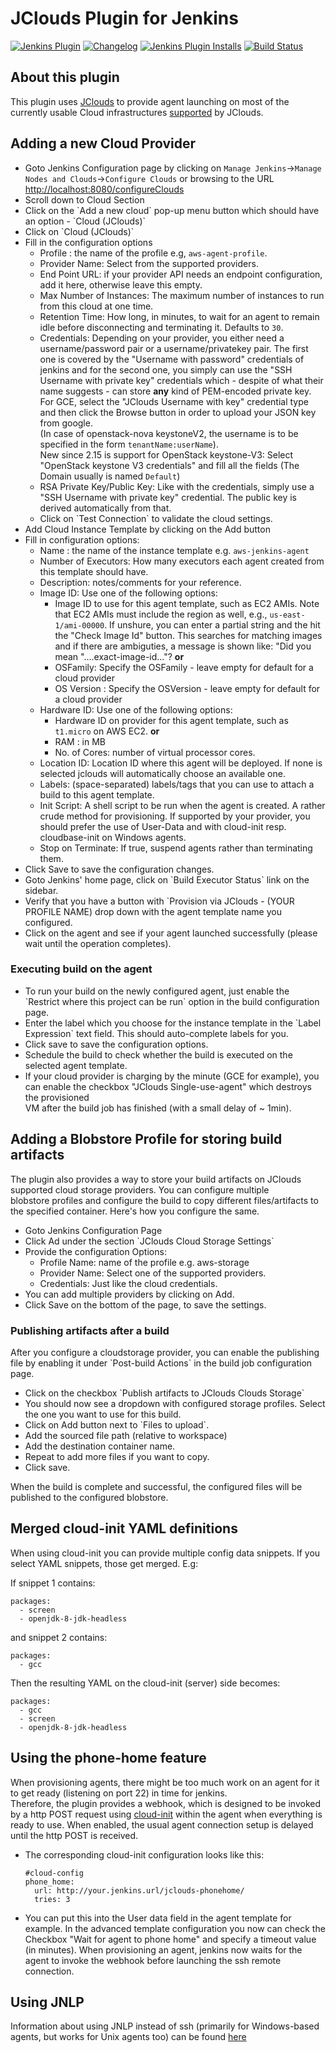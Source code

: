 JClouds Plugin for Jenkins
==========================

[![Jenkins Plugin](https://img.shields.io/jenkins/plugin/v/jclouds-jenkins.svg)](https://plugins.jenkins.io/jclouds-jenkins)
[![Changelog](https://img.shields.io/jenkins/plugin/v/jclouds-jenkins.svg?label=changelog)](https://github.com/jenkinsci/jclouds-plugin/blob/master/CHANGELOG.md#changelog)
[![Jenkins Plugin Installs](https://img.shields.io/jenkins/plugin/i/jclouds-jenkins.svg?color=blue)](https://plugins.jenkins.io/jclouds-jenkins)
[![Build Status](https://ci.jenkins.io/buildStatus/icon?job=Plugins/jclouds-plugin/master)](https://ci.jenkins.io/job/Plugins/job/jclouds-plugin/job/master/)

## About this plugin

This plugin uses [JClouds](http://jclouds.org/) to
provide agent launching on most of the currently usable Cloud
infrastructures [supported](http://jclouds.apache.org/reference/providers/#compute-providers) by JClouds.

## Adding a new Cloud Provider

-   Goto Jenkins Configuration page by clicking on `Manage Jenkins`→`Manage Nodes and Clouds`→`Configure Clouds` or
    browsing to the URL <http://localhost:8080/configureClouds>
-   Scroll down to Cloud Section
-   Click on the \`Add a new cloud\` pop-up menu button which should
    have an option - \`Cloud (JClouds)\`
-   Click on \`Cloud (JClouds)\`
-   Fill in the configuration options
    -   Profile : the name of the profile e.g, `aws-agent-profile`.
    -   Provider Name: Select from the supported providers.
    -   End Point URL: if your provider API needs an endpoint configuration, add it here, otherwise leave this empty.
    -   Max Number of Instances: The maximum number of instances to run from this cloud at one time.
    -   Retention Time: How long, in minutes, to wait for an agent to
remain idle before disconnecting and terminating it. Defaults to `30`.
    -   Credentials: Depending on your provider, you either need a
username/password pair or a username/privatekey pair. The first
one is covered by the "Username with password" credentials of
jenkins and for the second one, you simply can use the
"SSH Username with private key" credentials which - despite of
what their name suggests - can store **any** kind of PEM-encoded
private key. For  GCE, select the "JClouds Username with key" credential type and
then click the Browse button in order to upload your JSON key from google.  
(In case of openstack-nova keystoneV2, the username is to be specified in the form `tenantName:userName`).  
New since 2.15 is support for OpenStack keystone-V3: Select "OpenStack keystone V3 credentials" and fill
all the fields (The Domain usually is named `Default`)
    -   RSA Private Key/Public Key: Like with the credentials, simply
use a "SSH Username with private key" credential. The public key
is derived automatically from that.
    -   Click on \`Test Connection\` to validate the cloud settings.
-   Add Cloud Instance Template by clicking on the Add button
-   Fill in configuration options:
    -   Name : the name of the instance template e.g.
        `aws-jenkins-agent`
    -   Number of Executors: How many executors each agent created from
        this template should have.
    -   Description: notes/comments for your reference.
    -   Image ID: Use one of the following options:
        -   Image ID to use for this agent template, such as EC2 AMIs.
Note that EC2 AMIs must include the region as well, e.g., `us-east-1/ami-00000`.
If unshure, you can enter a partial string and the hit the "Check Image Id" button. This
searches for matching images and if there are ambiguties, a  message is shown like: "Did you mean
            "....exact-image-id..."?  **or**
        -   OSFamily: Specify the OSFamily - leave empty for default for a cloud provider
        -   OS Version : Specify the OSVersion - leave empty for default for a cloud provider
    -   Hardware ID: Use one of the following options:
        -   Hardware ID on provider for this agent template, such as `t1.micro` on AWS EC2.
            **or**
        -   RAM : in MB
        -   No. of Cores: number of virtual processor cores.
    -   Location ID: Location ID where this agent will be deployed. If none is selected jclouds will automatically choose an available one.
    -   Labels: (space-separated) labels/tags that you can use to attach a build to this agent template.
    -   Init Script: A shell script to be run when the agent is created.
        A rather crude method for provisioning. If supported by your
        provider, you should prefer the use of User-Data and with cloud-init resp. cloudbase-init on Windows agents.
    -   Stop on Terminate: If true, suspend agents rather than terminating them.
-   Click Save to save the configuration changes.
-   Goto Jenkins' home page, click on \`Build Executor Status\` link on
    the sidebar.
-   Verify that you have a button with \`Provision via JClouds - (YOUR
    PROFILE NAME) drop down with the agent template name you configured.
-   Click on the agent and see if your agent launched successfully
    (please wait until the operation completes).

### Executing build on the agent

-   To run your build on the newly configured agent, just
    enable the \`Restrict where this project can be run\` option in the
    build configuration page.
-   Enter the label which you choose for the instance template in the
    \`Label Expression\` text field. This should auto-complete labels
    for you.
-   Click save to save the configuration options.
-   Schedule the build to check whether the build is executed on the
    selected agent template.
-   If your cloud provider is charging by the minute (GCE for example),
    you can enable the checkbox "JClouds Single-use-agent" which
    destroys the provisioned  
    VM after the build job has finished (with a small delay of \~ 1min).

## Adding a Blobstore Profile for storing build artifacts

The plugin also provides a way to store your build artifacts on JClouds
supported cloud storage providers. You can configure multiple  
blobstore profiles and configure the build to copy different
files/artifacts to the specified container. Here's how you configure the
same.

-   Goto Jenkins Configuration Page
-   Click Ad under the section \`JClouds Cloud Storage Settings\`
-   Provide the configuration Options:
    -   Profile Name: name of the profile e.g. aws-storage
    -   Provider Name: Select one of the supported providers.
    -   Credentials: Just like the cloud credentials.
-   You can add multiple providers by clicking on Add.
-   Click Save on the bottom of the page, to save the settings.

### Publishing artifacts after a build

After you configure a cloudstorage provider, you can enable the
publishing file by enabling it under \`Post-build Actions\` in the build
job configuration page.

-   Click on the checkbox \`Publish artifacts to JClouds Clouds
    Storage\`
-   You should now see a dropdown with configured storage profiles.
    Select the one you want to use for this build.
-   Click on Add button next to \`Files to upload\`.
-   Add the sourced file path (relative to workspace)
-   Add the destination container name.
-   Repeat to add more files if you want to copy.
-   Click save.

When the build is complete and successful, the configured files will be
published to the configured blobstore.

## Merged cloud-init YAML definitions

When using cloud-init you can provide multiple config data snippets. If
you select YAML snippets, those get merged. E.g:

If snippet 1 contains:

    packages:
      - screen
      - openjdk-8-jdk-headless

and snippet 2 contains:

    packages:
      - gcc

Then the resulting YAML on the cloud-init (server) side becomes:

    packages:
      - gcc
      - screen
      - openjdk-8-jdk-headless

## Using the phone-home feature

When provisioning agents, there might be too much work on an agent for it
to get ready (listening on port 22) in time for jenkins.  
Therefore, the plugin provides a webhook, which is designed to be
invoked by a http POST request using
[cloud-init](http://cloudinit.readthedocs.io/en/latest/topics/examples.html#call-a-url-when-finished)
within the agent when everything is ready to use. When enabled, the
usual agent connection setup is delayed until the http POST is received.

-   The corresponding cloud-init configuration looks like this:

        #cloud-config
        phone_home:
          url: http://your.jenkins.url/jclouds-phonehome/
          tries: 3

-   You can put this into the User data field in the agent template for
example. In the advanced template configuration you now can check the Checkbox "Wait for agent to phone home" and
specify a timeout value (in minutes). When provisioning an agent, jenkins now waits for the agent to
invoke the webhook before launching the ssh remote connection. 

## Using JNLP

Information about using JNLP instead of ssh (primarily for Windows-based agents, but works for Unix agents too)
can be found [here](JNLPPROVISIONING.md)
